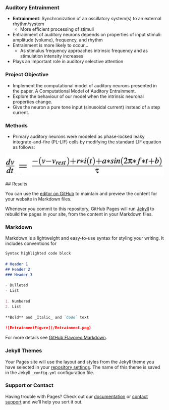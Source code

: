 ### Auditory Entrainment
* **Entrainment**: Synchronization of an oscillatory system(s) to an external rhythm/system
   * More efficient processing of stimuli
* Entrainment of auditory neurons depends on properties of input stimuli: amplitude (volume), frequency, and rhythm
* Entrainment is more likely to occur...
   * As stimulus frequency approaches intrinsic frequency and as stimulation intensity increases
* Plays an important role in auditory selective attention

<p align="center">
  <src="/entrainment.png" />
</p>

### Project Objective
* Implement the computational model of auditory neurons presented in the paper, A Computational Model of Auditory Entrainment.
* Explore the behaviour of our model when the intrinsic neuronal properties change.
* Give the neuron a pure tone input (sinusoidal current) instead of a step current.

### Methods
* Primary auditory neurons were modeled as phase-locked leaky integrate-and-fire (PL-LIF) cells by modifying the standard LIF equation as follows:

<p align="center">
  <img src="/LIF.png" />
</p>
## Results



You can use the [editor on GitHub](https://github.com/shaanverma/Computational-Model-of-Auditory-Entrainment/edit/gh-pages/index.md) to maintain and preview the content for your website in Markdown files.

Whenever you commit to this repository, GitHub Pages will run [Jekyll](https://jekyllrb.com/) to rebuild the pages in your site, from the content in your Markdown files.

### Markdown

Markdown is a lightweight and easy-to-use syntax for styling your writing. It includes conventions for

```markdown
Syntax highlighted code block

# Header 1
## Header 2
### Header 3

- Bulleted
- List

1. Numbered
2. List

**Bold** and _Italic_ and `Code` text

![EntrainmentFigure](/Entrainment.png)
```

For more details see [GitHub Flavored Markdown](https://guides.github.com/features/mastering-markdown/).

### Jekyll Themes

Your Pages site will use the layout and styles from the Jekyll theme you have selected in your [repository settings](https://github.com/shaanverma/Computational-Model-of-Auditory-Entrainment/settings/pages). The name of this theme is saved in the Jekyll `_config.yml` configuration file.

### Support or Contact

Having trouble with Pages? Check out our [documentation](https://docs.github.com/categories/github-pages-basics/) or [contact support](https://support.github.com/contact) and we’ll help you sort it out.

